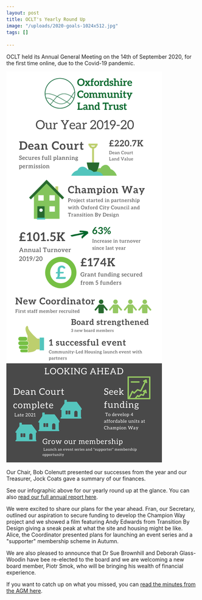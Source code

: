 ```yaml
---
layout: post
title: OCLT's Yearly Round Up
image: "/uploads/2020-goals-1024x512.jpg"
tags: []

---
```

OCLT held its Annual General Meeting on the 14th of September 2020, for the first time online, due to the Covid-19 pandemic. 

![](/uploads/annual-report-infographic-19_20-1.png)

Our Chair, Bob Colenutt presented our successes from the year and our Treasurer, Jock Coats gave a summary of our finances.

See our infographic above for our yearly round up at the glance. You can also [read our full annual report here]( "https://www.oclt.org.uk/uploads/oclt-annual-report-2020.pdf").

We were excited to share our plans for the year ahead. Fran, our Secretary, outlined our aspiration to secure funding to develop the Champion Way project and we showed a film featuring Andy Edwards from Transition By Design giving a sneak peak at what the site and housing might be like. Alice, the Coordinator presented plans for launching an event series and a "supporter" membership scheme in Autumn.

We are also pleased to announce that Dr Sue Brownhill and Deborah Glass-Woodin have bee re-elected to the board and we are welcoming a new board member, Piotr Smok, who will be bringing his wealth of financial experience.

If you want to catch up on what you missed, you can [read the minutes from the AGM here](/uploads/oclt-agm-minutes-14th-september-2020-docx.pdf).